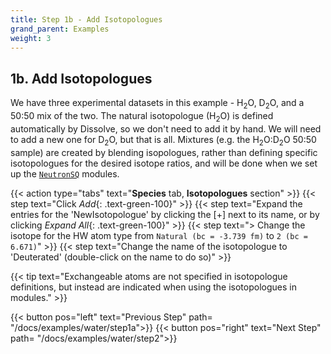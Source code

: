 ```yaml
---
title: Step 1b - Add Isotopologues
grand_parent: Examples
weight: 3
---
```


## 1b. Add Isotopologues

We have three experimental datasets in this example - H<sub>2</sub>O, D<sub>2</sub>O, and a 50:50 mix of the two. The natural isotopologue (H<sub>2</sub>O) is defined automatically by Dissolve, so we don't need to add it by hand. We will need to add a new one for D<sub>2</sub>O, but that is all. Mixtures (e.g. the H<sub>2</sub>O:D<sub>2</sub>O 50:50 sample) are created by blending isopologues, rather than defining specific isotopologues for the desired isotope ratios, and will be done when we set up the [`NeutronSQ`](../../userguide/modules/neutronsq) modules.

{{< action type="tabs" text="**Species** tab, **Isotopologues** section" >}}
{{< step text="Click _Add_{: .text-green-100}" >}}
{{< step text="Expand the entries for the 'NewIsotopologue' by clicking the [+] next to its name, or by clicking _Expand All_{: .text-green-100}" >}}
{{< step text="> Change the isotope for the HW atom type from `Natural (bc = -3.739 fm)` to `2 (bc = 6.671)`" >}}
{{< step text="Change the name of the isotopologue to 'Deuterated' (double-click on the name to do so)" >}}

{{< tip text="Exchangeable atoms are not specified in isotopologue definitions, but instead are indicated when using the isotopologues in modules." >}}


{{< button pos="left" text="Previous Step" path= "/docs/examples/water/step1a">}}
{{< button pos="right" text="Next Step" path= "/docs/examples/water/step2">}}
